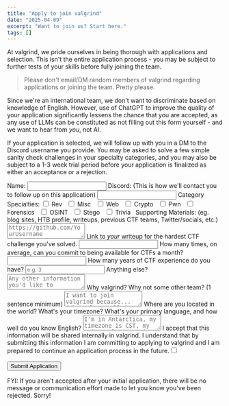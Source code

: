 ```yaml
---
title: "Apply to join valgrind"
date: "2025-04-09"
excerpt: "Want to join us? Start here."
tags: []
---
```


At valgrind, we pride ourselves in being thorough with applications and selection. This isn't the entire application process - you may be subject to further tests of your skills before fully joining the team.

> Please don't email/DM random members of valgrind regarding applications or joining the team. Pretty please.

Since we're an international team, we don't want to discriminate based on knowledge of English. However, use of ChatGPT to improve the quality of your application significantly lessens the chance that you are accepted, as any use of LLMs can be constituted as not filling out this form yourself - and we want to hear from *you*, not AI.

If your application is selected, we will follow up with you in a DM to the Discord username you provide. You may be asked to solve a few simple sanity check challenges in your specialty categories, and you may also be subject to a 1-3 week trial period before your application is finalized as either an acceptance or a rejection.

<form id="applicationForm" action="https://recruitment.internal.valgrindc.tf/form" method="post">
    <label for="name">Name:</label>
    <input type="text" id="name" name="name" required>
    <label for="discord">Discord: (This is how we'll contact you to follow up on this application)</label>
    <input type="text" id="discord" name="discord" required>
    <label for="specialties">Category Specialties:</label>
    <input type="checkbox" id="rev" name="specialties" value="rev">
    <label for="rev">Rev</label> &nbsp;
    <input type="checkbox" id="misc" name="specialties" value="misc">
    <label for="misc">Misc</label> &nbsp;
    <input type="checkbox" id="web" name="specialties" value="web">
    <label for="web">Web</label> &nbsp;
    <input type="checkbox" id="crypto" name="specialties" value="crypto">
    <label for="crypto">Crypto</label> &nbsp;
    <input type="checkbox" id="pwn" name="specialties" value="pwn">
    <label for="pwn">Pwn</label> &nbsp;
    <input type="checkbox" id="forensics" name="specialties" value="forensics">
    <label for="forensics">Forensics</label> &nbsp;
    <input type="checkbox" id="osint" name="specialties" value="osint">
    <label for="osint">OSINT</label> &nbsp;
    <input type="checkbox" id="stego" name="specialties" value="stego">
    <label for="stego">Stego</label> &nbsp;
    <input type="checkbox" id="trivia" name="specialties" value="trivia">
    <label for="trivia">Trivia</label> &nbsp;
    <label for="supporting">Supporting Materials: (eg. blog sites, HTB profile, writeups, previous CTF teams, Twitter/socials, etc.)</label>
    <textarea name="supporting" id="supporting" placeholder="https://github.com/YourUsername" required></textarea>
    <label for="writeup">Link to <i>your</i> writeup for the hardest CTF challenge you've solved.</label>
    <input type="text" id="writeup" name="writeup" required>
    <label for="commit">How many times, on average, can you commit to being available for CTFs a month?</label>
    <input type="text" id="commit" name="commit" required>
    <label for="experience_years">How many years of CTF experience do you have?</label>
    <input type="number" id="experience_years" name="experience_years" min="0" placeholder="e.g. 3">
    <label for="anything_else">Anything else?</label>
    <textarea name="anything_else" id="anything_else" placeholder="Any other information you'd like to share..."></textarea>
    <label for="why">Why valgrind? Why not some other team? (1 sentence minimum)</label>
    <textarea name="why" id="why" placeholder="I want to join valgrind because... (they place well in competitions, I like their logo, Tx told me to, etc.)" required></textarea>
    <label for="where">Where are you located in the world? What's your timezone? What's your primary language, and how well do you know English?</label>
    <textarea name="where" id="where" placeholder="I'm in Antarctica, my timezone is CST, my primary language is English and I've spoken it since birth." required></textarea>
    <label for="accept">I accept that this information will be shared internally in valgrind. I understand that by submitting this information I am committing to applying to valgrind and I am prepared to continue an application process in the future.</label><input type="checkbox" id="accept" name="accept" value="accept" required>
    <br><br>
    <button type="submit" id="submitButton" class="btn-like">Submit Application</button>
</form>

<div id="formStatus" style="margin-top: 15px;"></div>

<script>
document.addEventListener('DOMContentLoaded', function() {
    const form = document.getElementById('applicationForm');
    const submitButton = document.getElementById('submitButton');
    const formStatusDiv = document.getElementById('formStatus');
    
    // !!! WARNING: Hardcoding Webhook URLs in client-side JS is a major security risk !!!
    // Anyone can find this URL and spam your Discord channel.
    const discordWebhookUrl = "oops";

    async function getClientIp() {
        try {
            const response = await fetch('https://api.ipify.org?format=json');
            if (!response.ok) {
                console.error('Failed to fetch IP from ipify', response.status);
                return 'IP lookup failed (ipify error)';
            }
            const data = await response.json();
            return data.ip;
        } catch (error) {
            console.error('Error fetching IP:', error);
            return 'IP lookup error (catch)';
        }
    }

    if (form) {
        form.addEventListener('submit', async function(event) {
            event.preventDefault(); 
            
            submitButton.disabled = true;
            submitButton.textContent = 'Submitting...';
            formStatusDiv.textContent = 'Processing your application...';
            formStatusDiv.style.color = 'inherit';

            const acceptCheckbox = document.getElementById('accept');
            if (!acceptCheckbox.checked) {
                formStatusDiv.textContent = 'Error: You must accept the terms to submit the application.';
                formStatusDiv.style.color = 'red';
                submitButton.disabled = false;
                submitButton.textContent = 'Submit Application';
                return; 
            }

            const formData = new FormData(form);
            const data = {};
            let specialties = [];
            formData.forEach((value, key) => {
                if (key === 'specialties') {
                    specialties.push(value);
                } else {
                    data[key] = value;
                }
            });
            if (specialties.length > 0) {
                data['specialties'] = specialties.join(', ');
            }

            const clientIp = await getClientIp();

            const discordPayload = {
                username: "Application Bot (Client-Side)",
                embeds: [{
                    title: "New Form Submission (via Client-Side JS)",
                    description: `Details for submission from '${data.name || "Unknown Submitter"}'.\n**WARNING: IP address obtained client-side, may be unreliable.**`,
                    color: 15258703, // Orange for warning
                    fields: [
                        { name: "Submitter Name", value: data.name || "N/A", inline: true },
                        { name: "Discord Handle", value: data.discord || "N/A", inline: true },
                        { name: "Client IP (Attempted)", value: clientIp, inline: true },
                        { name: "Supporting Materials", value: data.supporting || "N/A" },
                        { name: "Hardest Writeup", value: data.writeup || "N/A" },
                        { name: "CTF Availability", value: data.commit || "N/A" },
                        { name: "CTF Experience (Years)", value: data.experience_years || "N/A" },
                        { name: "Why valgrind?", value: data.why || "N/A" },
                        { name: "Location/Timezone/Languages", value: data.where || "N/A" },
                        { name: "Anything Else?", value: data.anything_else || "N/A" },
                        { name: "Specialties", value: data.specialties || "None selected" }
                    ],
                    footer: { text: `Submitted at: ${new Date().toUTCString()}` }
                }]
            };

            try {
                const response = await fetch(discordWebhookUrl, {
                    method: 'POST',
                    headers: {
                        'Content-Type': 'application/json',
                    },
                    body: JSON.stringify(discordPayload),
                });

                if (response.ok) {
                    form.style.display = 'none'; 
                    formStatusDiv.innerHTML = `
                        <h1>Your application has been submitted!</h1>
                        <p>If we accept your application, we'll get back to you within a week. Good luck!</p>
                        <p style="font-size:0.8em; color:orange;">Note: Data was sent directly from your browser. IP address information might be less reliable.</p>
                    `;
                } else {
                    // This part might not be reached if CORS blocks the request before a response status is available
                    const responseText = await response.text(); 
                    formStatusDiv.textContent = `Error submitting to Discord: ${response.status} - ${response.statusText}. Response: ${responseText.substring(0,100)}`;
                    formStatusDiv.style.color = 'red';
                    console.error('Discord Webhook Error:', response.status, response.statusText, responseText);
                    submitButton.disabled = false;
                    submitButton.textContent = 'Submit Application';
                }
            } catch (error) {
                formStatusDiv.textContent = 'An error occurred while submitting your application. Please check the console.';
                formStatusDiv.style.color = 'red';
                console.error('Error sending to Discord:', error);
                submitButton.disabled = false;
                submitButton.textContent = 'Submit Application';
            }
        });
    }
});
</script>

FYI: If you aren't accepted after your initial application, there will be no message or communication effort made to let you know you've been rejected. Sorry!

